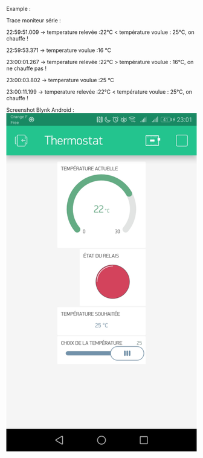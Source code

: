 Example :

Trace moniteur série :



22:59:51.009 -> temperature relevée :22°C < température voulue : 25°C, on chauffe !

22:59:53.371 -> temperature voulue :16 °C

23:00:01.267 -> temperature relevée :22°C > température voulue : 16°C, on ne chauffe pas !

23:00:03.802 -> temperature voulue :25 °C

23:00:11.199 -> temperature relevée :22°C < température voulue : 25°C, on chauffe !



Screenshot Blynk Android :
![Blynk](Screenshot_20190504-230145.jpg)
